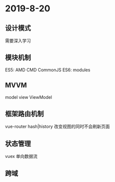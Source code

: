 # 2019-8-20 

## 设计模式
需要深入学习

## 模块机制
ES5: AMD CMD CommonJS
ES6: modules

## MVVM
model view ViewModel

## 框架路由机制
vue-router hash|history
改变视图的同时不会刷新页面

## 状态管理
vuex 单向数据流

## 跨域